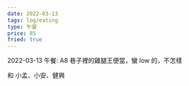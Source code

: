 ```yaml
---
date: 2022-03-13
tags: log/eating
type: 午餐
price: 85
fried: true
---
```



2022-03-13 午餐: A8 巷子裡的雞腿王便當，蠻 low 的，不怎樣

和 小孟、小安、健興
